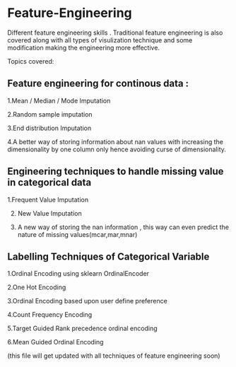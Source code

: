 # Feature-Engineering
Different feature engineering skills . Traditional feature engineering is also covered along with all types of visulization technique and some modification making the engineering more effective.

Topics covered:

## Feature engineering for continous data :

  1.Mean / Median / Mode Imputation
  
  2.Random sample imputation
  
  3.End distribution Imputation
  
  4.A better way of storing information about nan values with increasing the dimensionality by one column only hence avoiding curse of dimensionality.
  
## Engineering techniques to handle missing value in categorical data
    
   
   1.Frequent Value Imputation
   
   2. New Value Imputation
   
   3. A new way of storing the nan information , this way can even predict the nature of missing values(mcar,mar,mnar)
  
## Labelling Techniques of Categorical Variable 

   1.Ordinal Encoding using sklearn OrdinalEncoder
   
   2.One Hot Encoding
   
   3.Ordinal Encoding based upon user define preference
   
   4.Count Frequency Encoding
   
   5.Target Guided Rank precedence ordinal encoding
   
   6.Mean Guided Ordinal Encoding
 
 
 
 
 
 

(this file will get updated with all  techniques of feature engineering soon)
